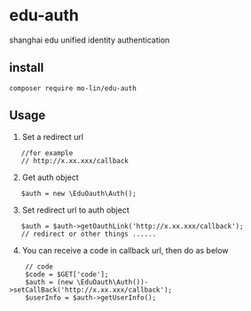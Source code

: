 # edu-auth
shanghai edu unified identity authentication

## install
`composer require mo-lin/edu-auth`

## Usage

1. Set a redirect url
```
   //for example
   // http://x.xx.xxx/callback
```

2. Get auth object 
```
   $auth = new \EduOauth\Auth();
```

3. Set redirect url to auth object 
```
   $auth = $auth->getOauthLink('http://x.xx.xxx/callback');
   // redirect or other things ......
```


4. You can receive a code in callback url, then do as below
```
    // code
    $code = $GET['code'];
    $auth = (new \EduOauth\Auth())->setCallBack('http://x.xx.xxx/callback');
    $userInfo = $auth->getUserInfo();
```
